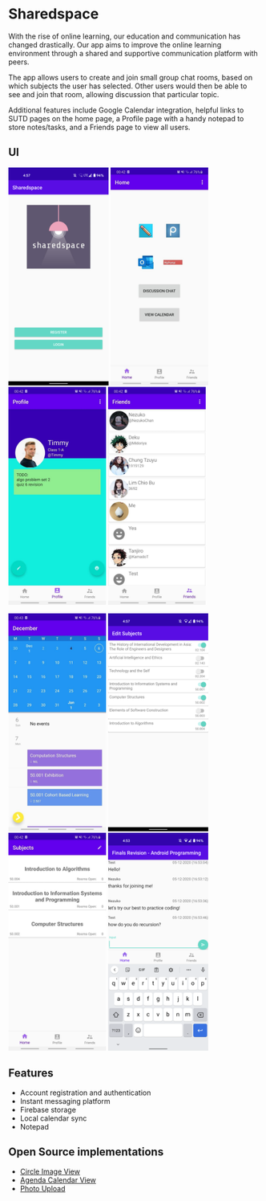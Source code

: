 # Sharedspace

With the rise of online learning, our education and communication has changed drastically. Our app aims to improve the online learning environment through a shared and supportive communication platform with peers.

The app allows users to create and join small group chat rooms, based on which subjects the user has selected. Other users would then be able to see and join that room, allowing discussion that particular topic.

Additional features include Google Calendar integration, helpful links to SUTD pages on the home page, a Profile page with a handy notepad to store notes/tasks, and a Friends page to view all users.

## UI
<img src="assets/login.png" width="200"> <img src="assets/ss1.jpg" width="195"> <img src="assets/ss2.jpg" width="195"> <img src="assets/ss3.jpg" width="195">

<img src="assets/ss4.jpg" width="195"> <img src="assets/room_toggle.png" width="200"> <img src="assets/ss5.jpg" width="195"> <img src="assets/chat.png" width="200">

## Features
- Account registration and authentication
- Instant messaging platform
- Firebase storage
- Local calendar sync
- Notepad

## Open Source implementations
- [Circle Image View](https://github.com/hdodenhof/CircleImageView)
- [Agenda Calendar View](https://github.com/Tibolte/AgendaCalendarView)
- [Photo Upload](https://github.com/square/picasso)

